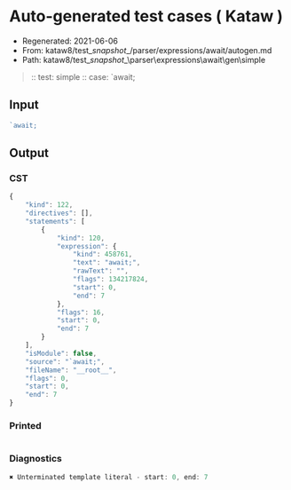 # Auto-generated test cases ( Kataw )
- Regenerated: 2021-06-06
- From: kataw8/test\__snapshot__/parser/expressions/await/autogen.md
- Path: kataw8/test\__snapshot__\parser\expressions\await\gen\simple
> :: test: simple
> :: case: `await;
## Input

`````js
`await;
`````
## Output

### CST

```javascript
{
    "kind": 122,
    "directives": [],
    "statements": [
        {
            "kind": 120,
            "expression": {
                "kind": 458761,
                "text": "await;",
                "rawText": "",
                "flags": 134217824,
                "start": 0,
                "end": 7
            },
            "flags": 16,
            "start": 0,
            "end": 7
        }
    ],
    "isModule": false,
    "source": "`await;",
    "fileName": "__root__",
    "flags": 0,
    "start": 0,
    "end": 7
}
```

### Printed

```javascript

```

### Diagnostics

```javascript
✖ Unterminated template literal - start: 0, end: 7

```

